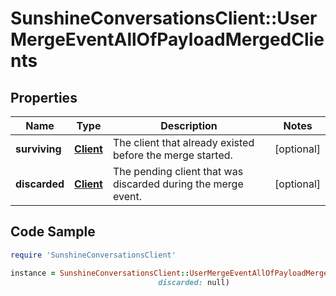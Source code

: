 # SunshineConversationsClient::UserMergeEventAllOfPayloadMergedClients

## Properties

Name | Type | Description | Notes
------------ | ------------- | ------------- | -------------
**surviving** | [**Client**](Client.md) | The client that already existed before the merge started. | [optional] 
**discarded** | [**Client**](Client.md) | The pending client that was discarded during the merge event. | [optional] 

## Code Sample

```ruby
require 'SunshineConversationsClient'

instance = SunshineConversationsClient::UserMergeEventAllOfPayloadMergedClients.new(surviving: null,
                                 discarded: null)
```


